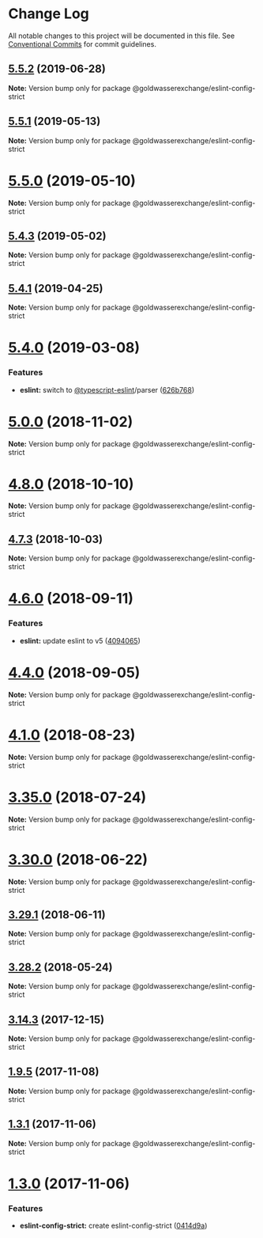 # Change Log

All notable changes to this project will be documented in this file.
See [Conventional Commits](https://conventionalcommits.org) for commit guidelines.

## [5.5.2](https://github.com/goldwasserexchange/public/compare/v5.5.1...v5.5.2) (2019-06-28)

**Note:** Version bump only for package @goldwasserexchange/eslint-config-strict





## [5.5.1](https://github.com/goldwasserexchange/public/compare/v5.5.0...v5.5.1) (2019-05-13)

**Note:** Version bump only for package @goldwasserexchange/eslint-config-strict





# [5.5.0](https://github.com/goldwasserexchange/public/compare/v5.4.4...v5.5.0) (2019-05-10)

**Note:** Version bump only for package @goldwasserexchange/eslint-config-strict





## [5.4.3](https://github.com/goldwasserexchange/public/compare/v5.4.2...v5.4.3) (2019-05-02)

**Note:** Version bump only for package @goldwasserexchange/eslint-config-strict





## [5.4.1](https://github.com/goldwasserexchange/public/compare/v5.4.0...v5.4.1) (2019-04-25)

**Note:** Version bump only for package @goldwasserexchange/eslint-config-strict





# [5.4.0](https://github.com/goldwasserexchange/public/compare/v5.3.0...v5.4.0) (2019-03-08)


### Features

* **eslint:** switch to [@typescript-eslint](https://github.com/typescript-eslint)/parser ([626b768](https://github.com/goldwasserexchange/public/commit/626b768))





# [5.0.0](https://github.com/goldwasserexchange/public/compare/v4.12.1...v5.0.0) (2018-11-02)

**Note:** Version bump only for package @goldwasserexchange/eslint-config-strict





<a name="4.8.0"></a>
# [4.8.0](https://github.com/goldwasserexchange/public/compare/v4.7.3...v4.8.0) (2018-10-10)

**Note:** Version bump only for package @goldwasserexchange/eslint-config-strict





<a name="4.7.3"></a>
## [4.7.3](https://github.com/goldwasserexchange/javascript/tree/master/packages/lint/eslint/eslint-config-strict/compare/v4.7.2...v4.7.3) (2018-10-03)

**Note:** Version bump only for package @goldwasserexchange/eslint-config-strict





<a name="4.6.0"></a>
# [4.6.0](https://github.com/goldwasserexchange/javascript/tree/master/packages/lint/eslint/eslint-config-strict/compare/v4.5.0...v4.6.0) (2018-09-11)


### Features

* **eslint:** update eslint to v5 ([4094065](https://github.com/goldwasserexchange/javascript/tree/master/packages/lint/eslint/eslint-config-strict/commit/4094065))




<a name="4.4.0"></a>
# [4.4.0](https://github.com/goldwasserexchange/javascript/tree/master/packages/lint/eslint/eslint-config-strict/compare/v4.3.1...v4.4.0) (2018-09-05)




**Note:** Version bump only for package @goldwasserexchange/eslint-config-strict

<a name="4.1.0"></a>
# [4.1.0](https://github.com/goldwasserexchange/javascript/tree/master/packages/lint/eslint/eslint-config-strict/compare/v4.0.2...v4.1.0) (2018-08-23)




**Note:** Version bump only for package @goldwasserexchange/eslint-config-strict

<a name="3.35.0"></a>
# [3.35.0](https://github.com/goldwasserexchange/javascript/tree/master/packages/eslint-config-strict/compare/v3.34.0...v3.35.0) (2018-07-24)




**Note:** Version bump only for package @goldwasserexchange/eslint-config-strict

<a name="3.30.0"></a>
# [3.30.0](https://github.com/goldwasserexchange/javascript/tree/master/packages/eslint-config-strict/compare/v3.29.1...v3.30.0) (2018-06-22)




**Note:** Version bump only for package @goldwasserexchange/eslint-config-strict

<a name="3.29.1"></a>
## [3.29.1](https://github.com/goldwasserexchange/javascript/tree/master/packages/eslint-config-strict/compare/v3.29.0...v3.29.1) (2018-06-11)




**Note:** Version bump only for package @goldwasserexchange/eslint-config-strict

<a name="3.28.2"></a>
## [3.28.2](https://github.com/goldwasserexchange/javascript/tree/master/packages/eslint-config-strict/compare/v3.28.1...v3.28.2) (2018-05-24)




**Note:** Version bump only for package @goldwasserexchange/eslint-config-strict

<a name="3.14.3"></a>
## [3.14.3](https://github.com/goldwasserexchange/javascript/tree/master/packages/eslint-config-strict/compare/v3.14.2...v3.14.3) (2017-12-15)




**Note:** Version bump only for package @goldwasserexchange/eslint-config-strict

<a name="1.9.5"></a>
## [1.9.5](https://github.com/goldwasserexchange/javascript/compare/v1.9.4...v1.9.5) (2017-11-08)




**Note:** Version bump only for package @goldwasserexchange/eslint-config-strict

<a name="1.3.1"></a>
## [1.3.1](https://github.com/goldwasserexchange/javascript/compare/v1.3.0...v1.3.1) (2017-11-06)




**Note:** Version bump only for package @goldwasserexchange/eslint-config-strict

<a name="1.3.0"></a>
# [1.3.0](https://github.com/goldwasserexchange/javascript/compare/v1.2.0...v1.3.0) (2017-11-06)


### Features

* **eslint-config-strict:** create eslint-config-strict ([0414d9a](https://github.com/goldwasserexchange/javascript/commit/0414d9a))

